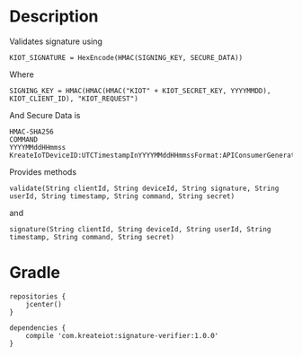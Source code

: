 # Description #
Validates signature using
	
	KIOT_SIGNATURE = HexEncode(HMAC(SIGNING_KEY, SECURE_DATA))

Where 
	
	SIGNING_KEY = HMAC(HMAC(HMAC("KIOT" + KIOT_SECRET_KEY, YYYYMMDD), KIOT_CLIENT_ID), "KIOT_REQUEST")

And Secure Data is
	
	HMAC-SHA256
	COMMAND
	YYYYMMddHHmmss
	KreateIoTDeviceID:UTCTimestampInYYYYMMddHHmmssFormat:APIConsumerGeneratedUserID
	
Provides methods 
	
	validate(String clientId, String deviceId, String signature, String userId, String timestamp, String command, String secret)
	
and 
	
	signature(String clientId, String deviceId, String userId, String timestamp, String command, String secret)
	
# Gradle #
 	
 	repositories {
	    jcenter()
	}
	
	dependencies {
		compile 'com.kreateiot:signature-verifier:1.0.0'
	}